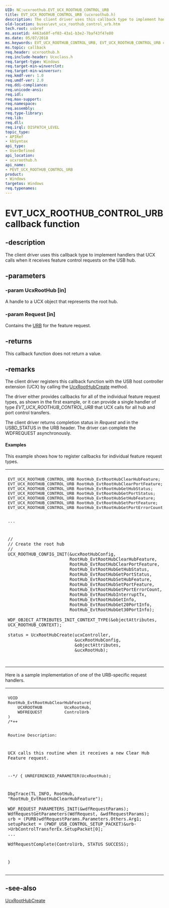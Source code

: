 ```yaml
---
UID: NC:ucxroothub.EVT_UCX_ROOTHUB_CONTROL_URB
title: EVT_UCX_ROOTHUB_CONTROL_URB (ucxroothub.h)
description: The client driver uses this callback type to implement handlers that UCX calls when it receives feature control requests on the USB hub.
old-location: buses\evt_ucx_roothub_control_urb.htm
tech.root: usbref
ms.assetid: 4463a68f-ef03-43a1-b3e2-7baf43f47e80
ms.date: 05/07/2018
ms.keywords: EVT_UCX_ROOTHUB_CONTROL_URB, EVT_UCX_ROOTHUB_CONTROL_URB callback, EvtUcxRootHubControlUrb, EvtUcxRootHubControlUrb callback function [Buses], PEVT_UCX_ROOTHUB_CONTROL_URB, PEVT_UCX_ROOTHUB_CONTROL_URB callback function pointer [Buses], buses.evt_ucx_roothub_control_urb, ucxroothub/EvtUcxRootHubControlUrb
ms.topic: callback
req.header: ucxroothub.h
req.include-header: Ucxclass.h
req.target-type: Windows
req.target-min-winverclnt: 
req.target-min-winversvr: 
req.kmdf-ver: 1.0
req.umdf-ver: 2.0
req.ddi-compliance: 
req.unicode-ansi: 
req.idl: 
req.max-support: 
req.namespace: 
req.assembly: 
req.type-library: 
req.lib: 
req.dll: 
req.irql: DISPATCH_LEVEL
topic_type:
- APIRef
- kbSyntax
api_type:
- UserDefined
api_location:
- ucxroothub.h
api_name:
- PEVT_UCX_ROOTHUB_CONTROL_URB
product:
- Windows
targetos: Windows
req.typenames: 
---
```


# EVT_UCX_ROOTHUB_CONTROL_URB callback function


## -description


The client driver uses this callback type to implement handlers that UCX calls when it receives feature control requests on the USB hub.


## -parameters




### -param UcxRootHub [in]

A handle to a UCX object that represents the root hub.


### -param Request [in]

Contains the <a href="https://msdn.microsoft.com/library/windows/hardware/ff538923">URB</a> for the feature request.


## -returns



This callback function does not return a value.




## -remarks



The client driver registers this callback function with the USB host controller extension (UCX) by calling the <a href="https://msdn.microsoft.com/library/windows/hardware/mt188048">UcxRootHubCreate</a>
 method.

The driver either provides callbacks for all of the individual feature request types, as shown in the first example, or it can provide a single handler of type <i>EVT_UCX_ROOTHUB_CONTROL_URB</i> that UCX calls for all hub and port control transfers.

The client driver returns completion status in <i>Request</i> and in the USBD_STATUS
    in the URB header.  The driver can complete the WDFREQUEST asynchronously.


#### Examples

This example shows how to register callbacks for individual feature request types.

<div class="code"><span codelanguage=""><table>
<tr>
<th></th>
</tr>
<tr>
<td>
<pre>EVT_UCX_ROOTHUB_CONTROL_URB RootHub_EvtRootHubClearHubFeature;
EVT_UCX_ROOTHUB_CONTROL_URB RootHub_EvtRootHubClearPortFeature;
EVT_UCX_ROOTHUB_CONTROL_URB RootHub_EvtRootHubGetHubStatus;
EVT_UCX_ROOTHUB_CONTROL_URB RootHub_EvtRootHubGetPortStatus;
EVT_UCX_ROOTHUB_CONTROL_URB RootHub_EvtRootHubSetHubFeature;
EVT_UCX_ROOTHUB_CONTROL_URB RootHub_EvtRootHubSetPortFeature;
EVT_UCX_ROOTHUB_CONTROL_URB RootHub_EvtRootHubGetPortErrorCount;

...

    //
    // Create the root hub
    //
    UCX_ROOTHUB_CONFIG_INIT(&ucxRootHubConfig,
                            RootHub_EvtRootHubClearHubFeature,
                            RootHub_EvtRootHubClearPortFeature,
                            RootHub_EvtRootHubGetHubStatus,
                            RootHub_EvtRootHubGetPortStatus,
                            RootHub_EvtRootHubSetHubFeature,
                            RootHub_EvtRootHubSetPortFeature,
                            RootHub_EvtRootHubGetPortErrorCount,
                            RootHub_EvtRootHubInterruptTx,
                            RootHub_EvtRootHubGetInfo,
                            RootHub_EvtRootHubGet20PortInfo,
                            RootHub_EvtRootHubGet30PortInfo);

    WDF_OBJECT_ATTRIBUTES_INIT_CONTEXT_TYPE(&objectAttributes, UCX_ROOTHUB_CONTEXT);

    status = UcxRootHubCreate(ucxController,
                              &ucxRootHubConfig,
                              &objectAttributes,
                              &ucxRootHub);
</pre>
</td>
</tr>
</table></span></div>
Here is a sample implementation of one of the URB-specific request handlers.

<div class="code"><span codelanguage=""><table>
<tr>
<th></th>
</tr>
<tr>
<td>
<pre>VOID
RootHub_EvtRootHubClearHubFeature(
    UCXROOTHUB         UcxRootHub,
    WDFREQUEST         ControlUrb
)
/*++

Routine Description:

    UCX calls this routine when it receives a new Clear Hub Feature request.

--*/
{
    UNREFERENCED_PARAMETER(UcxRootHub);

    DbgTrace(TL_INFO, RootHub, "RootHub_EvtRootHubClearHubFeature");

    WDF_REQUEST_PARAMETERS_INIT(&wdfRequestParams);
    WdfRequestGetParameters(WdfRequest, &wdfRequestParams);
    urb = (PURB)wdfRequestParams.Parameters.Others.Arg1;
    setupPacket = (PWDF_USB_CONTROL_SETUP_PACKET)&urb->UrbControlTransferEx.SetupPacket[0];
    ...

    WdfRequestComplete(ControlUrb, STATUS_SUCCESS);
}</pre>
</td>
</tr>
</table></span></div>



## -see-also




<a href="https://msdn.microsoft.com/library/windows/hardware/mt188048">UcxRootHubCreate</a>
 

 

